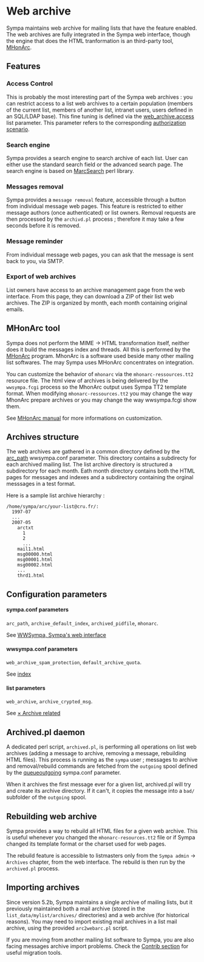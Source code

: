 Web archive
===========

Sympa maintains web archive for mailing lists that have the feature enabled. The web archives are fully integrated in the Sympa web interface, though the engine that does the HTML tranformation is an third-party tool, [MHonArc](http://www.mhonarc.org "http://www.mhonarc.org").

Features
--------

### Access Control

This is probably the most interesting part of the Sympa web archives : you can restrict access to a list web archives to a certain population (members of the current list, members of another list, intranet users, users defined in an SQL/LDAP base). This fine tuning is defined via the [web\_archive.access](/manual/parameters-archives#web_archive "manual:parameters-archives") list parameter. This parameter refers to the corresponding [authorization scenario](/manual/authorization-scenarios#authorization_scenarios "manual:authorization-scenarios").

### Search engine

Sympa provides a search engine to search archive of each list. User can either use the standard search field or the advanced search page. The search engine is based on [MarcSearch](http://www.mhonarc.org/contrib/marc-search/ "http://www.mhonarc.org/contrib/marc-search/") perl library.

### Messages removal

Sympa provides a `message removal` feature, accessible through a button from individual message web pages. This feature is restricted to either message authors (once authenticated) or list owners. Removal requests are then processed by the `archivd.pl` process ; therefore it may take a few seconds before it is removed.

### Message reminder

From individual message web pages, you can ask that the message is sent back to you, via SMTP.

### Export of web archives

List owners have access to an archive management page from the web interface. From this page, they can download a ZIP of their list web archives. The ZIP is organized by month, each month containing original emails.

MHonArc tool
------------

Sympa does not perform the MIME → HTML transformation itself, neither does it build the messages index and threads. All this is performed by the [MHonArc](http://www.mhonarc.org "http://www.mhonarc.org") program. MhonArc is a software used beside many other mailing list softwares. The may Sympa uses MHonArc concentrates on integration.

You can customize the behavior of `mhonarc` via the `mhonarc-ressources.tt2` resource file. The html view of archives is being delivered by the `wwsympa.fcgi` process so the MhonArc output uses Sympa TT2 template format. When modifying `mhonarc-ressources.tt2` you may change the way MhonArc prepare archives or you may change the way wwsympa.fcgi show them.

See [MHonArc manual](http://www.mhonarc.org/MHonArc/doc/mhonarc.html "http://www.mhonarc.org/MHonArc/doc/mhonarc.html") for more informations on customization.

Archives structure
------------------

The web archives are gathered in a common directory defined by the [arc\_path](/manual/web-interface#arc_path "manual:web-interface") wwsympa.conf parameter. This directory contains a subdirecty for each archived mailing list. The list archive directory is structured a subdirectory for each month. Eath month directory contains both the HTML pages for messages and indexes and a subdirectory containing the orginal messsages in a test format.

Here is a sample list archive hierarchy :

``` {.code}
/home/sympa/arc/your-list@cru.fr/:
  1997-07
  ...
  2007-05
    arctxt
      1
      2
      ...
    mail1.html
    msg00000.html
    msg00001.html
    msg00002.html
    ...
    thrd1.html
```

Configuration parameters
------------------------

#### sympa.conf parameters

`arc_path`, `archive_default_index`, `archived_pidfile`, `mhonarc`.

See [WWSympa, Sympa's web interface](/manual/web-interface "manual:web-interface")

#### wwsympa.conf parameters

`web_archive_spam_protection`, `default_archive_quota`.

See [index](/conf-parameters/index "conf-parameters:index")

#### list parameters

`web_archive`, `archive_crypted_msg`.

See [× Archive related](/manual/parameters-archives "manual:parameters-archives")

Archived.pl daemon
------------------

A dedicated perl script, `archived.pl`, is performing all operations on list web archives (adding a message to archive, removing a message, rebuilding HTML files). This process is running as the `sympa` user ; messages to archive and removal/rebuild commands are fetched from the `outgoing` spool defined by the [queueoutgoing](/conf-parameters/part2#queueoutgoing "conf-parameters:part2") sympa.conf parameter.

When it archives the first message ever for a given list, archived.pl will try and create its archive directory. If it can't, it copies the message into a `bad/` subfolder of the `outgoing` spool.

Rebuilding web archive
----------------------

Sympa provides a way to rebuild all HTML files for a given web archive. This is useful whenever you changed the `mhonarc-resources.tt2` file or if Sympa changed its template format or the charset used for web pages.

The rebuild feature is accessible to listmasters only from the `Sympa admin` → `Archives` chapter, from the web interface. The rebuild is then run by the `archived.pl` process.

Importing archives
------------------

Since version 5.2b, Sympa maintains a single archive of mailing lists, but it previously maintained both a mail archive (stored in the `list_data/mylist/archives/` directories) and a web archive (for historical reasons). You may need to import existing mail archives in a list mail archive, using the provided `arc2webarc.pl` script.

If you are moving from another mailing list software to Sympa, you are also facing messages archive import problems. Check the [Contrib section](http://www.sympa.org/wiki/contribs/index "http://www.sympa.org/wiki/contribs/index") for useful migration tools.
